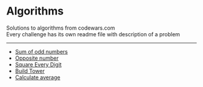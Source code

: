 # Algorithms
Solutions to algorithms from codewars.com <br>
Every challenge has its own readme file with description of a problem

---

* [Sum of odd numbers](https://github.com/Duk4/Python-Algorithms/tree/master/Sum-of-odd-numbers)
* [Opposite number](https://github.com/Duk4/Python-Algorithms/tree/master/Opposite-number)
* [Square Every Digit](https://github.com/Duk4/Python-Algorithms/tree/master/Square-Every-Digit)
* [Build Tower](https://github.com/Duk4/Python-Algorithms/tree/master/Build-Tower)
* [Calculate average](https://github.com/Duk4/Python-Algorithms/tree/master/Calculate-average)
